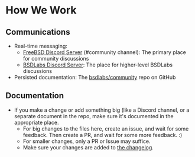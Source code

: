 # How We Work
## Communications
- Real-time messaging:
  - [FreeBSD Discord Server](https://discord.gg/KmWB4aS8Et) (#community channel): The primary place for community discussions
  - [BSDLabs Discord Server](https://discord.gg/9vZzzxz7y9): The place for higher-level BSDLabs discussions
- Persisted documentation: The [bsdlabs/community](https://github.com/bsdlabs/community) repo on GitHub

## Documentation
- If you make a change or add something big (like a Discord channel, or a separate document in the repo, make sure it's documented in the appropriate place.
  * For big changes to the files here, create an issue, and wait for some
	feedback. Then create a PR, and wait for some more feedback. :)
  * For smaller changes, only a PR or Issue may suffice.
  * Make sure your changes are added to [the changelog](CHANGELOG.md).
